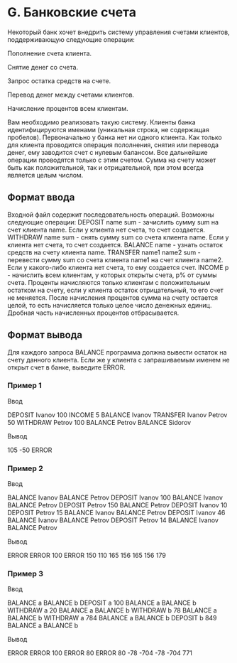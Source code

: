 # G. Банковские счета

Некоторый банк хочет внедрить систему управления счетами клиентов, поддерживающую следующие операции:

Пополнение счета клиента.

Снятие денег со счета.

Запрос остатка средств на счете.

Перевод денег между счетами клиентов.

Начисление процентов всем клиентам.

Вам необходимо реализовать такую систему. Клиенты банка идентифицируются именами (уникальная строка, не содержащая пробелов). Первоначально у банка нет ни одного клиента. Как только для клиента проводится операция пололнения, снятия или перевода денег, ему заводится счет с нулевым балансом. Все дальнейшие операции проводятся только с этим счетом. Сумма на счету может быть как положительной, так и отрицательной, при этом всегда является целым числом.

## Формат ввода

Входной файл содержит последовательность операций. Возможны следующие операции: DEPOSIT name sum - зачислить сумму sum на счет клиента name. Если у клиента нет счета, то счет создается. WITHDRAW name sum - снять сумму sum со счета клиента name. Если у клиента нет счета, то счет создается. BALANCE name - узнать остаток средств на счету клиента name. TRANSFER name1 name2 sum - перевести сумму sum со счета клиента name1 на счет клиента name2. Если у какого-либо клиента нет счета, то ему создается счет. INCOME p - начислить всем клиентам, у которых открыты счета, p% от суммы счета. Проценты начисляются только клиентам с положительным остатком на счету, если у клиента остаток отрицательный, то его счет не меняется. После начисления процентов сумма на счету остается целой, то есть начисляется только целое число денежных единиц. Дробная часть начисленных процентов отбрасывается.

## Формат вывода

Для каждого запроса BALANCE программа должна вывести остаток на счету данного клиента. Если же у клиента с запрашиваемым именем не открыт счет в банке, выведите ERROR.

### Пример 1

Ввод

DEPOSIT Ivanov 100
INCOME 5
BALANCE Ivanov
TRANSFER Ivanov Petrov 50
WITHDRAW Petrov 100
BALANCE Petrov
BALANCE Sidorov

Вывод

105
-50
ERROR

### Пример 2

Ввод

BALANCE Ivanov
BALANCE Petrov
DEPOSIT Ivanov 100
BALANCE Ivanov
BALANCE Petrov
DEPOSIT Petrov 150
BALANCE Petrov
DEPOSIT Ivanov 10
DEPOSIT Petrov 15
BALANCE Ivanov
BALANCE Petrov
DEPOSIT Ivanov 46
BALANCE Ivanov
BALANCE Petrov
DEPOSIT Petrov 14
BALANCE Ivanov
BALANCE Petrov

Вывод

ERROR
ERROR
100
ERROR
150
110
165
156
165
156
179

### Пример 3

Ввод

BALANCE a
BALANCE b
DEPOSIT a 100
BALANCE a
BALANCE b
WITHDRAW a 20
BALANCE a
BALANCE b
WITHDRAW b 78
BALANCE a
BALANCE b
WITHDRAW a 784
BALANCE a
BALANCE b
DEPOSIT b 849
BALANCE a
BALANCE b

Вывод

ERROR
ERROR
100
ERROR
80
ERROR
80
-78
-704
-78
-704
771
